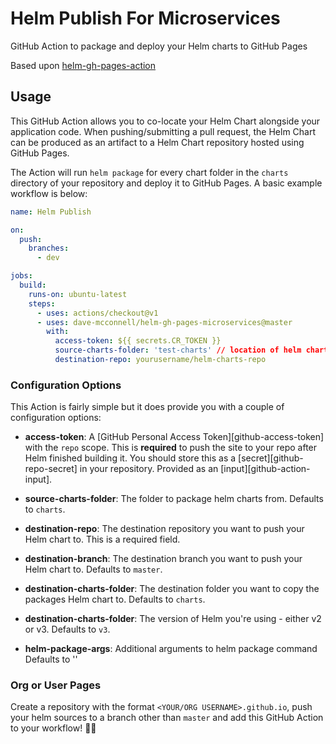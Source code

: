 # Helm Publish For Microservices

GitHub Action to package and deploy your Helm charts to GitHub Pages

Based upon [helm-gh-pages-action](https://github.com/funkypenguin/helm-gh-pages-action)

## Usage

This GitHub Action allows you to co-locate your Helm Chart alongside your application code. When pushing/submitting a pull request, the Helm Chart can be produced as an artifact to a Helm Chart repository hosted using GitHub Pages. 

The Action will run `helm package` for every chart folder in the `charts` directory of your repository and
deploy it to GitHub Pages. A basic example workflow is below:

```yml
name: Helm Publish

on:
  push:
    branches:
      - dev

jobs:
  build:
    runs-on: ubuntu-latest
    steps:
      - uses: actions/checkout@v1
      - uses: dave-mcconnell/helm-gh-pages-microservices@master
        with:
          access-token: ${{ secrets.CR_TOKEN }}
          source-charts-folder: 'test-charts' // location of helm charts in your code repo
          destination-repo: yourusername/helm-charts-repo
```

### Configuration Options

This Action is fairly simple but it does provide you with a couple of
configuration options:

- **access-token**: A [GitHub Personal Access Token][github-access-token] with
  the `repo` scope. This is **required** to push the site to your repo after
  Helm finished building it. You should store this as a [secret][github-repo-secret]
  in your repository. Provided as an [input][github-action-input].

- **source-charts-folder**: The folder to package helm charts from. 
Defaults to `charts`.

- **destination-repo**: The destination repository you want to push your Helm chart to. 
This is a required field.

- **destination-branch**: The destination branch you want to push your Helm chart to. 
Defaults to `master`.

- **destination-charts-folder**: The destination folder you want to copy the packages Helm chart to. 
Defaults to `charts`.

- **destination-charts-folder**: The version of Helm you're using - either v2 or v3. 
Defaults to `v3`.

- **helm-package-args**: Additional arguments to helm package command
Defaults to ''

### Org or User Pages

Create a repository with the format `<YOUR/ORG USERNAME>.github.io`, push your
helm sources to a branch other than `master` and add this GitHub Action to
your workflow! 🚀😃
